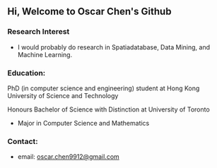 ## Hi, Welcome to Oscar Chen's Github

### Research Interest
- I would probably do research in Spatiadatabase, Data Mining, and Machine Learning.

### Education:

PhD (in computer science and engineering) student at Hong Kong University of Science and Technology

Honours Bachelor of Science with Distinction at University of Toronto
- Major in Computer Science and Mathematics

### Contact:
- email: oscar.chen9912@gmail.com


